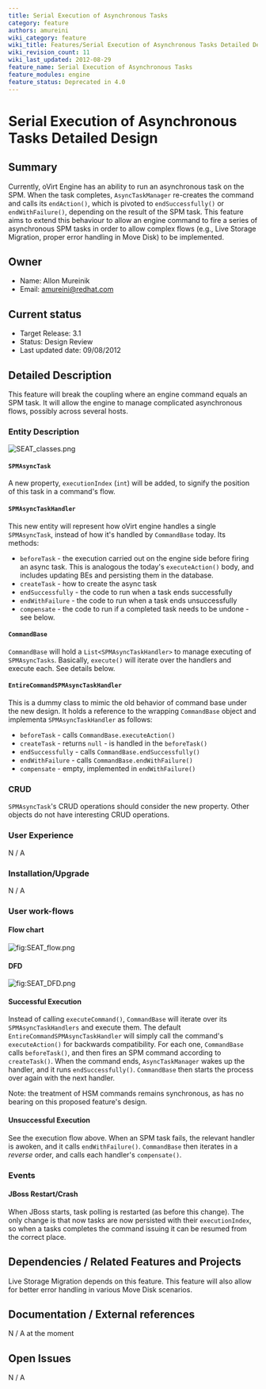 ```yaml
---
title: Serial Execution of Asynchronous Tasks
category: feature
authors: amureini
wiki_category: feature
wiki_title: Features/Serial Execution of Asynchronous Tasks Detailed Design
wiki_revision_count: 11
wiki_last_updated: 2012-08-29
feature_name: Serial Execution of Asynchronous Tasks
feature_modules: engine
feature_status: Deprecated in 4.0
---
```


# Serial Execution of Asynchronous Tasks Detailed Design

## Summary

Currently, oVirt Engine has an ability to run an asynchronous task on the SPM. When the task completes, `AsyncTaskManager` re-creates the command and calls its `endAction()`, which is pivoted to `endSuccessfully()` or `endWithFailure()`, depending on the result of the SPM task. This feature aims to extend this behaviour to allow an engine command to fire a series of asynchronous SPM tasks in order to allow complex flows (e.g., Live Storage Migration, proper error handling in Move Disk) to be implemented.

## Owner

*   Name: Allon Mureinik
*   Email: <amureini@redhat.com>

## Current status

*   Target Release: 3.1
*   Status: Design Review
*   Last updated date: 09/08/2012

## Detailed Description

This feature will break the coupling where an engine command equals an SPM task. It will allow the engine to manage complicated asynchronous flows, possibly across several hosts.

### Entity Description

![](SEAT_classes.png "SEAT_classes.png")

#### `SPMAsyncTask`

A new property, `executionIndex` (`int`) will be added, to signify the position of this task in a command's flow.

#### `SPMAsyncTaskHandler`

This new entity will represent how oVirt engine handles a single `SPMAsyncTask`, instead of how it's handled by `CommandBase` today. Its methods:

*   `beforeTask` - the execution carried out on the engine side before firing an async task. This is analogous the today's `executeAction()` body, and includes updating BEs and persisting them in the database.
*   `createTask` - how to create the async task
*   `endSuccessfully` - the code to run when a task ends successfully
*   `endWithFailure` - the code to run when a task ends unsuccessfully
*   `compensate` - the code to run if a completed task needs to be undone - see below.

#### `CommandBase`

`CommandBase` will hold a `List<SPMAsyncTaskHandler>` to manage executing of `SPMAsyncTasks`. Basically, `execute()` will iterate over the handlers and execute each. See details below.

#### `EntireCommandSPMAsyncTaskHandler`

This is a dummy class to mimic the old behavior of command base under the new design. It holds a reference to the wrapping `CommandBase` object and implementa `SPMAsyncTaskHandler` as follows:

*   `beforeTask` - calls `CommandBase.executeAction()`
*   `createTask` - returns `null` - is handled in the `beforeTask()`
*   `endSuccessfully` - calls `CommandBase.endSuccessfully()`
*   `endWithFailure` - calls `CommandBase.endWithFailure()`
*   `compensate` - empty, implemented in `endWithFailure()`

### CRUD

`SPMAsyncTask`'s CRUD operations should consider the new property. Other objects do not have interesting CRUD operations.

### User Experience

N / A

### Installation/Upgrade

N / A

### User work-flows

#### Flow chart

![](SEAT_flow.png "fig:SEAT_flow.png")

#### DFD

![](SEAT_DFD.png "fig:SEAT_DFD.png")

#### Successful Execution

Instead of calling `executeCommand()`, `CommandBase` will iterate over its `SPMAsyncTaskHandlers` and execute them. The default `EntireCommandSPMAsyncTaskHandler` will simply call the command's `executeAction()` for backwards compatibility. For each one, `CommandBase` calls `beforeTask()`, and then fires an SPM command according to `createTask()`. When the command ends, `AsyncTaskManager` wakes up the handler, and it runs `endSuccessfully()`. `CommandBase` then starts the process over again with the next handler.

Note: the treatment of HSM commands remains synchronous, as has no bearing on this proposed feature's design.

#### Unsuccessful Execution

See the execution flow above. When an SPM task fails, the relevant handler is awoken, and it calls `endWithFailure()`. `CommandBase` then iterates in a *reverse* order, and calls each handler's `compensate()`.

### Events

#### JBoss Restart/Crash

When JBoss starts, task polling is restarted (as before this change). The only change is that now tasks are now persisted with their `executionIndex`, so when a tasks completes the command issuing it can be resumed from the correct place.

## Dependencies / Related Features and Projects

Live Storage Migration depends on this feature. This feature will also allow for better error handling in various Move Disk scenarios.

## Documentation / External references

N / A at the moment

## Open Issues

N / A

